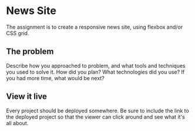 # News Site
The assignment is to create a responsive news site, using flexbox and/or CSS grid.

## The problem

Describe how you approached to problem, and what tools and techniques you used to solve it. How did you plan? What technologies did you use? If you had more time, what would be next?



## View it live
Every project should be deployed somewhere. Be sure to include the link to the deployed project so that the viewer can click around and see what it's all about.
